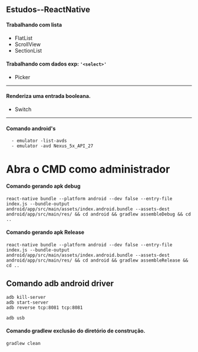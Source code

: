 ## Estudos--ReactNative

#### Trabalhando com lista 
* FlatList
* ScrollView
* SectionList



#### Trabalhando com dados exp: `'<select>'`
  - Picker

_________________________________________________________
#### Renderiza uma entrada booleana.
 * Switch

_________________________________________________________
#### Comando android's
````
  - emulator -list-avds
  - emulator -avd Nexus_5x_API_27
````
# Abra o CMD como administrador
#### Comando gerando apk debug
````
react-native bundle --platform android --dev false --entry-file index.js --bundle-output android/app/src/main/assets/index.android.bundle --assets-dest android/app/src/main/res/ && cd android && gradlew assembleDebug && cd ..
````
#### Comando gerando apk Release
````
react-native bundle --platform android --dev false --entry-file index.js --bundle-output android/app/src/main/assets/index.android.bundle --assets-dest android/app/src/main/res/ && cd android && gradlew assembleRelease && cd ..
````
## Comando adb android driver
````
adb kill-server
adb start-server
adb reverse tcp:8081 tcp:8081

adb usb
````
#### Comando gradlew exclusão do diretório de construção.
````
gradlew clean
````
